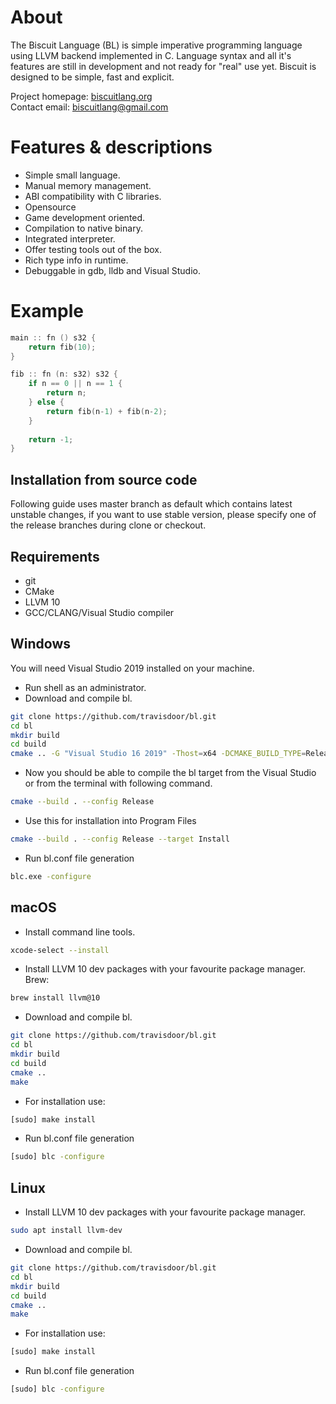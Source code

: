 # About

The Biscuit Language (BL) is simple imperative programming language using LLVM backend implemented in C. 
Language syntax and all it's features are still in development and not ready for "real" use yet. Biscuit 
is designed to be simple, fast and explicit.

Project homepage: [biscuitlang.org](http://biscuitlang.org)  
Contact email: [biscuitlang@gmail.com](mailto:biscuitlang@gmail.com)

# Features & descriptions

* Simple small language.
* Manual memory management.
* ABI compatibility with C libraries.
* Opensource
* Game development oriented.
* Compilation to native binary.
* Integrated interpreter.
* Offer testing tools out of the box.
* Rich type info in runtime.
* Debuggable in gdb, lldb and Visual Studio.


# Example

```c
main :: fn () s32 {
    return fib(10);
}

fib :: fn (n: s32) s32 {
    if n == 0 || n == 1 {
        return n;
    } else {
        return fib(n-1) + fib(n-2);
    }
    
    return -1;
}
```

## Installation from source code
Following guide uses master branch as default which contains latest unstable changes, if you want to use stable version, 
please specify one of the release branches during clone or checkout.

## Requirements
* git
* CMake
* LLVM 10
* GCC/CLANG/Visual Studio compiler

    
## Windows
You will need Visual Studio 2019 installed on your machine. 

* Run shell as an administrator.
* Download and compile bl.

```bash
git clone https://github.com/travisdoor/bl.git
cd bl
mkdir build
cd build
cmake .. -G "Visual Studio 16 2019" -Thost=x64 -DCMAKE_BUILD_TYPE=Release
```

* Now you should be able to compile the bl target from the Visual Studio or from the terminal with following command.

```bash
cmake --build . --config Release
```

* Use this for installation into Program Files

```bash
cmake --build . --config Release --target Install
```

* Run bl.conf file generation

```bash
blc.exe -configure
```

## macOS
* Install command line tools.

```bash
xcode-select --install
```

* Install LLVM 10 dev packages with your favourite package manager. Brew:

```bash
brew install llvm@10
```

* Download and compile bl.

```bash
git clone https://github.com/travisdoor/bl.git
cd bl
mkdir build
cd build
cmake ..
make
```

* For installation use:

```bash
[sudo] make install
```

* Run bl.conf file generation

```bash
[sudo] blc -configure
```


## Linux
* Install LLVM 10 dev packages with your favourite package manager.

```bash
sudo apt install llvm-dev 
```

* Download and compile bl.

```bash
git clone https://github.com/travisdoor/bl.git
cd bl
mkdir build
cd build
cmake ..
make
```

* For installation use:

```bash
[sudo] make install
```

* Run bl.conf file generation

```bash
[sudo] blc -configure
```
